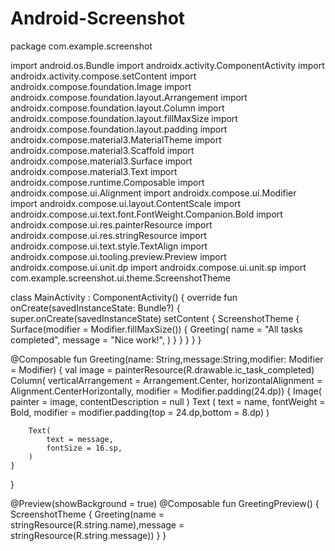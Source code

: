 # Android-Screenshot
package com.example.screenshot

import android.os.Bundle
import androidx.activity.ComponentActivity
import androidx.activity.compose.setContent
import androidx.compose.foundation.Image
import androidx.compose.foundation.layout.Arrangement
import androidx.compose.foundation.layout.Column
import androidx.compose.foundation.layout.fillMaxSize
import androidx.compose.foundation.layout.padding
import androidx.compose.material3.MaterialTheme
import androidx.compose.material3.Scaffold
import androidx.compose.material3.Surface
import androidx.compose.material3.Text
import androidx.compose.runtime.Composable
import androidx.compose.ui.Alignment
import androidx.compose.ui.Modifier
import androidx.compose.ui.layout.ContentScale
import androidx.compose.ui.text.font.FontWeight.Companion.Bold
import androidx.compose.ui.res.painterResource
import androidx.compose.ui.res.stringResource
import androidx.compose.ui.text.style.TextAlign
import androidx.compose.ui.tooling.preview.Preview
import androidx.compose.ui.unit.dp
import androidx.compose.ui.unit.sp
import com.example.screenshot.ui.theme.ScreenshotTheme

class MainActivity : ComponentActivity() {
    override fun onCreate(savedInstanceState: Bundle?) {
        super.onCreate(savedInstanceState)
        setContent {
            ScreenshotTheme {
                Surface(modifier = Modifier.fillMaxSize()) {
                    Greeting(
                        name = "All tasks completed",
                        message = "Nice work!",
                    )
                }
            }
        }
    }
}

@Composable
fun Greeting(name: String,message:String,modifier: Modifier = Modifier) {
    val image = painterResource(R.drawable.ic_task_completed)
    Column(
        verticalArrangement = Arrangement.Center,
        horizontalAlignment = Alignment.CenterHorizontally,
        modifier = Modifier.padding(24.dp))
         {
        Image(
            painter = image,
            contentDescription = null
        )
        Text (
            text = name,
            fontWeight = Bold,
            modifier = modifier.padding(top = 24.dp,bottom = 8.dp)
        )

        Text(
            text = message,
            fontSize = 16.sp,
        )
    }
}

@Preview(showBackground = true)
@Composable
fun GreetingPreview() {
    ScreenshotTheme {
        Greeting(name = stringResource(R.string.name),message = stringResource(R.string.message))
    }
}
